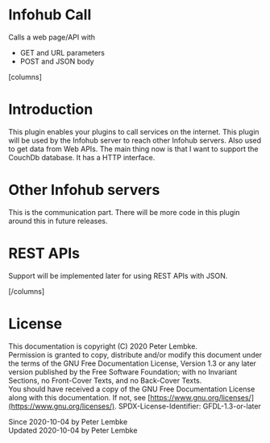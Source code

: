 # Infohub Call

Calls a web page/API with

* GET and URL parameters
* POST and JSON body

[columns]

# Introduction

This plugin enables your plugins to call services on the internet. This plugin will be used by the Infohub server to
reach other Infohub servers. Also used to get data from Web APIs. The main thing now is that I want to support the
CouchDb database. It has a HTTP interface.

# Other Infohub servers

This is the communication part. There will be more code in this plugin around this in future releases.

# REST APIs

Support will be implemented later for using REST APIs with JSON.

[/columns]

# License

This documentation is copyright (C) 2020 Peter Lembke.  
Permission is granted to copy, distribute and/or modify this document under the terms of the GNU Free Documentation
License, Version 1.3 or any later version published by the Free Software Foundation; with no Invariant Sections, no
Front-Cover Texts, and no Back-Cover Texts.  
You should have received a copy of the GNU Free Documentation License along with this documentation. If not,
see [https://www.gnu.org/licenses/](https://www.gnu.org/licenses/). SPDX-License-Identifier: GFDL-1.3-or-later

Since 2020-10-04 by Peter Lembke  
Updated 2020-10-04 by Peter Lembke  
